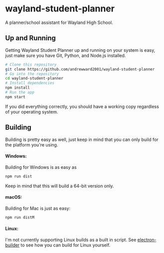 # wayland-student-planner
A planner/school assistant for Wayland High School.

## Up and Running
Getting Wayland Student Planner up and running on your system is easy, just make sure you have Git, Python, and Node.js installed.

```bash
# Clone this repository
git clone https://github.com/andrewward2001/wayland-student-planner
# Go into the repository
cd wayland-student-planner
# Install dependencies
npm install
# Run the app
npm start
```

If you did everything correctly, you should have a working copy regardless of your operating system.

## Building
Building is pretty easy as well, just keep in mind that you can only build for the platform you're using.
#### Windows:
Building for Windows is as easy as
```bash
npm run dist
```
Keep in mind that this will build a 64-bit version only.

#### macOS:
Building for Mac is just as easy:
```bash
npm run distM
```

#### Linux:
I'm not currently supporting Linux builds as a built in script. See [electron-builder](https://github.com/electron-userland/electron-builder) to see how you can build for Linux yourself.
